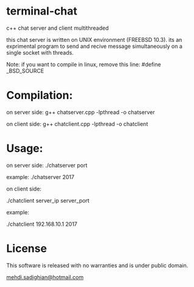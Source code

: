 # terminal-chat
c++ chat server and client multithreaded

this chat server is written on UNIX environment (FREEBSD 10.3). its an exprimental program to send and recive
message simultaneously on a single socket with threads.

Note: if you want to compile in linux, remove this line:
#define _BSD_SOURCE


# Compilation:


on server side:
g++ chatserver.cpp -lpthread -o chatserver

on client side:
g++ chatclient.cpp -lpthread -o chatclient


# Usage:

on server side:
./chatserver port

example:
./chatserver 2017


on client side:

./chatclient server_ip server_port

example:

./chatclient 192.168.10.1 2017


# License

This software is released with no warranties and is under public domain.

mehdi.sadighian@hotmail.com

